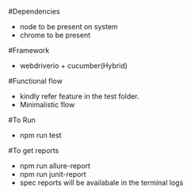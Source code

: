 #Dependencies
 - node to be present on system
 - chrome to be present

#Framework
 - webdriverio + cucumber(Hybrid)

#Functional flow
 - kindly refer feature in the test folder.
 - Minimalistic flow

#To Run
 - npm run test

#To get reports
 - npm run allure-report
 - npm run junit-report
 - spec reports will be availabale in the terminal logs 